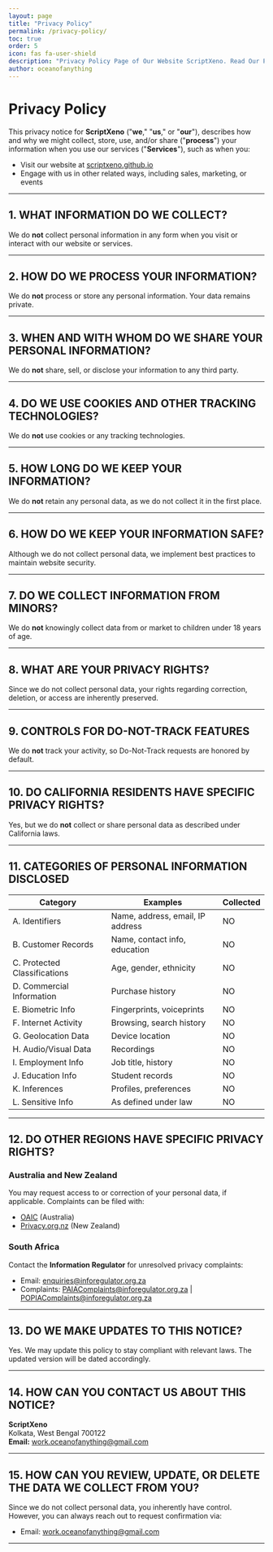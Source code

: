 ```yaml
---
layout: page
title: "Privacy Policy"
permalink: /privacy-policy/
toc: true
order: 5
icon: fas fa-user-shield
description: "Privacy Policy Page of Our Website ScriptXeno. Read Our Privacy Policy to Know How We Handle Your Personal Information and Data."
author: oceanofanything
---
```


# Privacy Policy

This privacy notice for **ScriptXeno** ("**we**," "**us**," or "**our**"), describes how and why we might collect, store, use, and/or share ("**process**") your information when you use our services ("**Services**"), such as when you:

- Visit our website at [scriptxeno.github.io](https://scriptxeno.github.io)
- Engage with us in other related ways, including sales, marketing, or events

---

## 1. WHAT INFORMATION DO WE COLLECT?

We do **not** collect personal information in any form when you visit or interact with our website or services.

---

## 2. HOW DO WE PROCESS YOUR INFORMATION?

We do **not** process or store any personal information. Your data remains private.

---

## 3. WHEN AND WITH WHOM DO WE SHARE YOUR PERSONAL INFORMATION?

We do **not** share, sell, or disclose your information to any third party.

---

## 4. DO WE USE COOKIES AND OTHER TRACKING TECHNOLOGIES?

We do **not** use cookies or any tracking technologies.

---

## 5. HOW LONG DO WE KEEP YOUR INFORMATION?

We do **not** retain any personal data, as we do not collect it in the first place.

---

## 6. HOW DO WE KEEP YOUR INFORMATION SAFE?

Although we do not collect personal data, we implement best practices to maintain website security.

---

## 7. DO WE COLLECT INFORMATION FROM MINORS?

We do **not** knowingly collect data from or market to children under 18 years of age.

---

## 8. WHAT ARE YOUR PRIVACY RIGHTS?

Since we do not collect personal data, your rights regarding correction, deletion, or access are inherently preserved.

---

## 9. CONTROLS FOR DO-NOT-TRACK FEATURES

We do **not** track your activity, so Do-Not-Track requests are honored by default.

---

## 10. DO CALIFORNIA RESIDENTS HAVE SPECIFIC PRIVACY RIGHTS?

Yes, but we do **not** collect or share personal data as described under California laws.

---

## 11. CATEGORIES OF PERSONAL INFORMATION DISCLOSED

| Category | Examples | Collected |
|----------|----------|-----------|
| A. Identifiers | Name, address, email, IP address | NO |
| B. Customer Records | Name, contact info, education | NO |
| C. Protected Classifications | Age, gender, ethnicity | NO |
| D. Commercial Information | Purchase history | NO |
| E. Biometric Info | Fingerprints, voiceprints | NO |
| F. Internet Activity | Browsing, search history | NO |
| G. Geolocation Data | Device location | NO |
| H. Audio/Visual Data | Recordings | NO |
| I. Employment Info | Job title, history | NO |
| J. Education Info | Student records | NO |
| K. Inferences | Profiles, preferences | NO |
| L. Sensitive Info | As defined under law | NO |

---

## 12. DO OTHER REGIONS HAVE SPECIFIC PRIVACY RIGHTS?

### Australia and New Zealand

You may request access to or correction of your personal data, if applicable. Complaints can be filed with:

- [OAIC](https://www.oaic.gov.au) (Australia)
- [Privacy.org.nz](https://www.privacy.org.nz) (New Zealand)

### South Africa

Contact the **Information Regulator** for unresolved privacy complaints:

- Email: enquiries@inforegulator.org.za  
- Complaints: PAIAComplaints@inforegulator.org.za | POPIAComplaints@inforegulator.org.za

---

## 13. DO WE MAKE UPDATES TO THIS NOTICE?

Yes. We may update this policy to stay compliant with relevant laws. The updated version will be dated accordingly.

---

## 14. HOW CAN YOU CONTACT US ABOUT THIS NOTICE?

**ScriptXeno**  
Kolkata, West Bengal 700122  
**Email:** [work.oceanofanything@gmail.com](mailto:work.oceanofanything@gmail.com)

---

## 15. HOW CAN YOU REVIEW, UPDATE, OR DELETE THE DATA WE COLLECT FROM YOU?

Since we do not collect personal data, you inherently have control. However, you can always reach out to request confirmation via:

- Email: [work.oceanofanything@gmail.com](mailto:work.oceanofanything@gmail.com)

---
